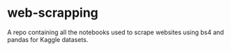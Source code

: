 # web-scrapping
A repo containing all the notebooks used to scrape websites using bs4 and pandas for Kaggle datasets.
